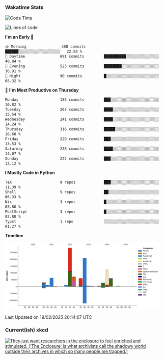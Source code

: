 ### Wakatime Stats
<!--START_SECTION:waka-->
![Code Time](http://img.shields.io/badge/Code%20Time-3%2C051%20hrs%2022%20mins-blue)

![Lines of code](https://img.shields.io/badge/From%20Hello%20World%20I%27ve%20Written-973.1%20thousand%20lines%20of%20code-blue)

**I'm an Early 🐤** 

```text
🌞 Morning                388 commits         ██████░░░░░░░░░░░░░░░░░░░   22.93 % 
🌆 Daytime                691 commits         ██████████░░░░░░░░░░░░░░░   40.84 % 
🌃 Evening                523 commits         ████████░░░░░░░░░░░░░░░░░   30.91 % 
🌙 Night                  90 commits          █░░░░░░░░░░░░░░░░░░░░░░░░   05.32 % 
```
📅 **I'm Most Productive on Thursday** 

```text
Monday                   183 commits         ███░░░░░░░░░░░░░░░░░░░░░░   10.82 % 
Tuesday                  263 commits         ████░░░░░░░░░░░░░░░░░░░░░   15.54 % 
Wednesday                241 commits         ████░░░░░░░░░░░░░░░░░░░░░   14.24 % 
Thursday                 316 commits         █████░░░░░░░░░░░░░░░░░░░░   18.68 % 
Friday                   229 commits         ███░░░░░░░░░░░░░░░░░░░░░░   13.53 % 
Saturday                 238 commits         ████░░░░░░░░░░░░░░░░░░░░░   14.07 % 
Sunday                   222 commits         ███░░░░░░░░░░░░░░░░░░░░░░   13.12 % 
```


**I Mostly Code in Python** 

```text
TeX                      9 repos             ███░░░░░░░░░░░░░░░░░░░░░░   11.39 % 
Shell                    5 repos             ██░░░░░░░░░░░░░░░░░░░░░░░   06.33 % 
Nix                      3 repos             █░░░░░░░░░░░░░░░░░░░░░░░░   03.80 % 
PostScript               3 repos             █░░░░░░░░░░░░░░░░░░░░░░░░   03.80 % 
Typst                    1 repo              ░░░░░░░░░░░░░░░░░░░░░░░░░   01.27 % 
```



**Timeline**

![Lines of Code chart](https://raw.githubusercontent.com/joshuajeschek/joshuajeschek/main/assets/bar_graph.png)


 Last Updated on 18/02/2025 20:14:07 UTC
<!--END_SECTION:waka-->

### Current(ish) xkcd
<a id="xkcd-a" title="They just want researchers in the enclosure to feel enriched and stimulated. ('The Enclosure' is what archivists call the shadowy world outside their archives in which so many people are trapped.)" href="https://www.xkcd.com" target="_blank">
        <img align="center" id="xkcd-img" src="https://imgs.xkcd.com/comics/archive_request.png" alt="They just want researchers in the enclosure to feel enriched and stimulated. ('The Enclosure' is what archivists call the shadowy world outside their archives in which so many people are trapped.)" height=300 />
</a>
